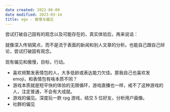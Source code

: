 ```yaml
---
date created: 2022-06-09
date modified: 2023-03-14
title: ego - 傲慢与偏见
---
```


尝试打破自己固有的观念以及可能存在的，真实体验后，再来说话：

就像深入传销窝点，而不是流于表面的新闻和别人文章的分析。也能自己跟自己辩论，尝试打破固有观念。

现有偏见和傲慢，目标，行动。

- 喜欢频繁发表情包的人，大多低龄或表达能力欠佳。那我自己也喜欢发 emoji，和表情包有啥本质不同？
- 游戏本质就是短平快的体验的无限循环，游戏直播也一样，戒不了这种游戏的人，注定普通，不会有大成就。
- 游戏的偏见。深度玩一款 rpg 游戏，结交 5 位好友，分析用户画像。
- 社群的偏见
